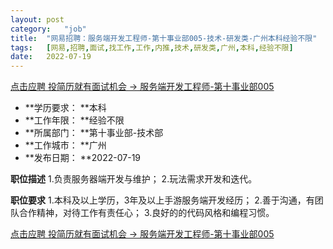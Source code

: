 ```yaml
---
layout:	post
category:	"job"
title:	"网易招聘：服务端开发工程师-第十事业部005-技术-研发类-广州本科经验不限"
tags:	[网易,招聘,面试,找工作,工作,内推,技术,研发类,广州,本科,经验不限]
date:	2022-07-19
---
```


[点击应聘 投简历就有面试机会 -> 服务端开发工程师-第十事业部005](http://mobile.bole.netease.com/bole/boleDetail?id=37478&employeeId=346f03c3cda5f04c&key=all)



- **学历要求： **本科
- **工作年限： **经验不限
- **所属部门： **第十事业部-技术部
- **工作城市： **广州
- **发布日期： **2022-07-19



**职位描述**
1.负责服务器端开发与维护；
2.玩法需求开发和迭代。



**职位要求**
1.本科及以上学历，3年及以上手游服务端开发经历；
2.善于沟通，有团队合作精神，对待工作有责任心；
3.良好的的代码风格和编程习惯。



[点击应聘 投简历就有面试机会 -> 服务端开发工程师-第十事业部005](http://mobile.bole.netease.com/bole/boleDetail?id=37478&employeeId=346f03c3cda5f04c&key=all)